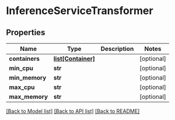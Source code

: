 # InferenceServiceTransformer

## Properties
Name | Type | Description | Notes
------------ | ------------- | ------------- | -------------
**containers** | [**list[Container]**](Container.md) |  | [optional] 
**min_cpu** | **str** |  | [optional] 
**min_memory** | **str** |  | [optional] 
**max_cpu** | **str** |  | [optional] 
**max_memory** | **str** |  | [optional] 

[[Back to Model list]](../README.md#documentation-for-models) [[Back to API list]](../README.md#documentation-for-api-endpoints) [[Back to README]](../README.md)


